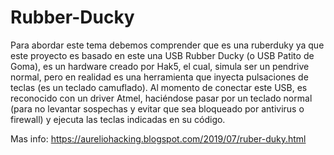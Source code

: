 # Rubber-Ducky
Para abordar este tema debemos comprender que es una ruberduky  ya que este proyecto es basado en este una USB Rubber Ducky (o USB Patito de Goma), es un hardware creado por Hak5, el cual, simula ser un pendrive normal, pero en realidad es una herramienta que inyecta pulsaciones de teclas (es un teclado camuflado). Al momento de conectar este USB, es reconocido con un driver Atmel, haciéndose pasar por un teclado normal (para no levantar sospechas y evitar que sea bloqueado por antivirus o firewall) y ejecuta las teclas indicadas en su código.

Mas info: https://aureliohacking.blogspot.com/2019/07/ruber-duky.html
